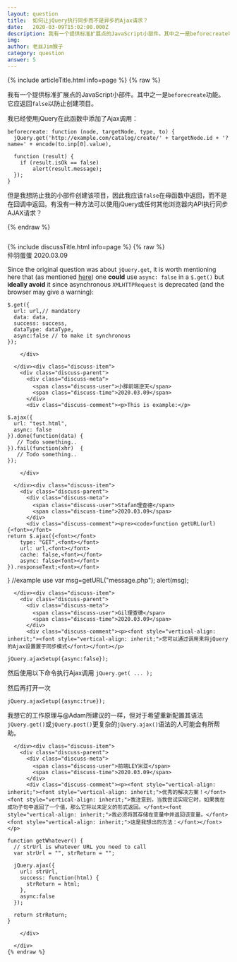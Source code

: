 ```yaml
---
layout: question
title:  如何让jQuery执行同步而不是异步的Ajax请求？
date:   2020-03-09T15:02:00.000Z
description: 我有一个提供标准扩展点的JavaScript小部件。其中之一是beforecreate功能。它应返回false以防止创建项目。我已经使用jQuery在...
img: 
author: 老丝Jim猴子
category: question
answer: 5
---
```

<div class="article-root">
  <div class="article">
    {% include articleTitle.html info=page %}
    {% raw %}
    <div class="article-content"><p><font style="vertical-align: inherit;"><font style="vertical-align: inherit;">我有一个提供标准扩展点的JavaScript小部件。</font><font style="vertical-align: inherit;">其中之一是</font></font><code>beforecreate</code><font style="vertical-align: inherit;"><font style="vertical-align: inherit;">功能。</font><font style="vertical-align: inherit;">它应返回</font></font><code>false</code><font style="vertical-align: inherit;"><font style="vertical-align: inherit;">以防止创建项目。</font></font></p>

<p><font style="vertical-align: inherit;"><font style="vertical-align: inherit;">我已经使用jQuery在此函数中添加了Ajax调用：</font></font></p>

<pre><code>beforecreate: function (node, targetNode, type, to) {<font></font>
  jQuery.get('http://example.com/catalog/create/' + targetNode.id + '?name=' + encode(to.inp[0].value),<font></font>
<font></font>
  function (result) {<font></font>
    if (result.isOk == false) <font></font>
        alert(result.message);<font></font>
  });<font></font>
}<font></font>
</code></pre>

<p><font style="vertical-align: inherit;"><font style="vertical-align: inherit;">但是我想防止我的小部件创建该项目，因此我应该</font></font><code>false</code><font style="vertical-align: inherit;"><font style="vertical-align: inherit;">在母函数中</font><font style="vertical-align: inherit;">返回</font><font style="vertical-align: inherit;">，而不是在回调中返回。</font><font style="vertical-align: inherit;">有没有一种方法可以使用jQuery或任何其他浏览器内API执行同步AJAX请求？</font></font></p></div>
    {% endraw %}
  </div>
  <p style="height: 0;width:0;overflow: hidden;"> 第338篇《如何让jQuery执行同步而不是异步的Ajax请求？》来自Winter(https://github.com/aiyld/aiyld.github.io)的站点</p>
  <div class="discuss-wrapper">
    {% include discussTitle.html info=page %}
    {% raw %}
    <div class="discuss-item">
        <div class="discuss-parent">
          <div class="discuss-meta">
            <span class="discuss-user">仲羽蛋蛋</span>
            <span class="discuss-time">2020.03.09</span>
          </div>
          <div class="discuss-comment"><p>Since the original question was about <code>jQuery.get</code>, it is worth mentioning here that (as mentioned <a href="https://stackoverflow.com/a/44172561/1526703">here</a>) one <strong>could</strong> use <code>async: false</code> in a <code>$.get()</code> but <strong>ideally avoid</strong> it since asynchronous <code>XMLHTTPRequest</code> is deprecated (and the browser may give a warning):</p>

<pre><code>$.get({<font></font>
  url: url,// mandatory<font></font>
  data: data,<font></font>
  success: success,<font></font>
  dataType: dataType,<font></font>
  async:false // to make it synchronous<font></font>
});<font></font>
</code></pre></div>
        </div>
        
      </div><div class="discuss-item">
        <div class="discuss-parent">
          <div class="discuss-meta">
            <span class="discuss-user">小胖前端逆天</span>
            <span class="discuss-time">2020.03.09</span>
          </div>
          <div class="discuss-comment"><p>This is example:</p>

<pre><code>$.ajax({<font></font>
  url: "test.html",<font></font>
  async: false<font></font>
}).done(function(data) {<font></font>
   // Todo something..<font></font>
}).fail(function(xhr)  {<font></font>
   // Todo something..<font></font>
});<font></font>
</code></pre></div>
        </div>
        
      </div><div class="discuss-item">
        <div class="discuss-parent">
          <div class="discuss-meta">
            <span class="discuss-user">Stafan理查德</span>
            <span class="discuss-time">2020.03.09</span>
          </div>
          <div class="discuss-comment"><pre><code>function getURL(url){<font></font>
    return $.ajax({<font></font>
        type: "GET",<font></font>
        url: url,<font></font>
        cache: false,<font></font>
        async: false<font></font>
    }).responseText;<font></font>
}<font></font>
<font></font>
<font></font>
//example use<font></font>
var msg=getURL("message.php");<font></font>
alert(msg);<font></font>
</code></pre></div>
        </div>
        
      </div><div class="discuss-item">
        <div class="discuss-parent">
          <div class="discuss-meta">
            <span class="discuss-user">Gil理查德</span>
            <span class="discuss-time">2020.03.09</span>
          </div>
          <div class="discuss-comment"><p><font style="vertical-align: inherit;"><font style="vertical-align: inherit;">您可以通过调用来将jQuery的Ajax设置置于同步模式</font></font></p>

<pre><code>jQuery.ajaxSetup({async:false});
</code></pre>

<p><font style="vertical-align: inherit;"><font style="vertical-align: inherit;">然后使用以下命令执行Ajax调用 </font></font><code>jQuery.get( ... );</code></p>

<p><font style="vertical-align: inherit;"><font style="vertical-align: inherit;">然后再打开一次</font></font></p>

<pre><code>jQuery.ajaxSetup({async:true});
</code></pre>

<p><font style="vertical-align: inherit;"><font style="vertical-align: inherit;">我想它的工作原理与@Adam所建议的一样，但对于希望重新配置其</font><font style="vertical-align: inherit;">语法</font></font><code>jQuery.get()</code><font style="vertical-align: inherit;"><font style="vertical-align: inherit;">或</font></font><code>jQuery.post()</code><font style="vertical-align: inherit;"><font style="vertical-align: inherit;">更复杂的</font></font><code>jQuery.ajax()</code><font style="vertical-align: inherit;"><font style="vertical-align: inherit;">语法的</font><font style="vertical-align: inherit;">人可能会有所帮助</font><font style="vertical-align: inherit;">。</font></font></p></div>
        </div>
        
      </div><div class="discuss-item">
        <div class="discuss-parent">
          <div class="discuss-meta">
            <span class="discuss-user">前端LEY米亚</span>
            <span class="discuss-time">2020.03.09</span>
          </div>
          <div class="discuss-comment"><p><font style="vertical-align: inherit;"><font style="vertical-align: inherit;">优秀的解决方案！</font><font style="vertical-align: inherit;">我注意到，当我尝试实现它时，如果我在成功子句中返回了一个值，那么它将以未定义的形式返回。</font><font style="vertical-align: inherit;">我必须将其存储在变量中并返回该变量。</font><font style="vertical-align: inherit;">这是我想出的方法：</font></font></p>

<pre><code>function getWhatever() {<font></font>
  // strUrl is whatever URL you need to call<font></font>
  var strUrl = "", strReturn = "";<font></font>
<font></font>
  jQuery.ajax({<font></font>
    url: strUrl,<font></font>
    success: function(html) {<font></font>
      strReturn = html;<font></font>
    },<font></font>
    async:false<font></font>
  });<font></font>
<font></font>
  return strReturn;<font></font>
}<font></font>
</code></pre></div>
        </div>
        
      </div>
    {% endraw %}
  </div>
<div>
